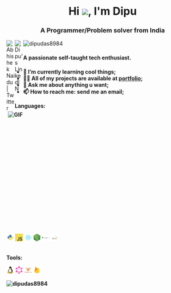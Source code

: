 <h1 align="center">Hi <img src="https://media.giphy.com/media/hvRJCLFzcasrR4ia7z/giphy.gif" width="25px">, I'm Dipu</h1>
<h3 align="center">A Programmer/Problem solver from India</h3>

<a href="https://twitter.com/">
  <img align="left" alt="Abhishek Naidu | Twitter" width="22px" src="https://raw.githubusercontent.com/peterthehan/peterthehan/master/assets/twitter.svg" />
</a>
<a href="https://www.linkedin.com/in/dipudas8984/">
  <img align="left" alt="Dipu's LinkedIN" width="22px" src="https://raw.githubusercontent.com/peterthehan/peterthehan/master/assets/linkedin.svg" />
</a>


<img align="left" src="https://komarev.com/ghpvc/?username=dipudas8984&label=Profile%20views&color=0e75b6&style=flat" alt="dipudas8984" />

<br />
<h4>
A passionate self-taught tech enthusiast.
<h4/>

  <img align="right" alt="GIF" src="https://github.com/abhisheknaiidu/abhisheknaiidu/blob/master/code.gif?raw=true" width="500" height="320" />
  
- 🌱 I’m currently learning **cool things**;
- 👨‍💻 All of my projects are available at [portfolio]();
- 💬 Ask me about **anything u want**;
- 📫 How to reach me: **send me an email**;


**Languages:**  
<div>
<code><img height="20" src="https://raw.githubusercontent.com/github/explore/80688e429a7d4ef2fca1e82350fe8e3517d3494d/topics/python/python.png"></code>
<code><img height="20" src="https://raw.githubusercontent.com/github/explore/80688e429a7d4ef2fca1e82350fe8e3517d3494d/topics/javascript/javascript.png"></code>
<code><img height="20" src="https://raw.githubusercontent.com/github/explore/80688e429a7d4ef2fca1e82350fe8e3517d3494d/topics/react/react.png"></code>
<code><img height="20" src="https://raw.githubusercontent.com/github/explore/80688e429a7d4ef2fca1e82350fe8e3517d3494d/topics/nodejs/nodejs.png"></code>
<code><img height="20" src="https://raw.githubusercontent.com/github/explore/80688e429a7d4ef2fca1e82350fe8e3517d3494d/topics/mongodb/mongodb.png"></code>
<code><img height="20" src="https://raw.githubusercontent.com/github/explore/80688e429a7d4ef2fca1e82350fe8e3517d3494d/topics/mysql/mysql.png"></code>
<div/>

<br/>

**Tools:**
<div>
<code><img height="20" src="https://raw.githubusercontent.com/github/explore/80688e429a7d4ef2fca1e82350fe8e3517d3494d/topics/linux/linux.png"></code>
<code><img height="20" src="https://raw.githubusercontent.com/github/explore/5c058a388828bb5fde0bcafd4bc867b5bb3f26f3/topics/graphql/graphql.png"></code>
<code><img height="20" src="https://raw.githubusercontent.com/github/explore/80688e429a7d4ef2fca1e82350fe8e3517d3494d/topics/tensorflow/tensorflow.png"></code>
<code><img height="20" src="https://raw.githubusercontent.com/github/explore/80688e429a7d4ef2fca1e82350fe8e3517d3494d/topics/firebase/firebase.png"></code>
<div/>

<p><img src="https://github-readme-stats.vercel.app/api/top-langs?username=dipudas8984&show_icons=true&locale=en&layout=compact&theme=gotham" alt="dipudas8984" /></p>

<br/><br/><br/><br/><br/>
 <!--
<h3 align='center'>
📈 My GitHub Stats
<h3/>
<div>
<p align="center"> <img src="https://github-readme-stats.vercel.app/api?username=dipudas8984&show_icons=true&theme=gotham" alt="dipudas8984" />

<p align="center"><img src="https://github-readme-stats.vercel.app/api/top-langs?username=dipudas8984&show_icons=true&locale=en&layout=compact&theme=gotham" alt="dipudas8984" /></p>

<p align="center"><img src="https://github-readme-streak-stats.herokuapp.com/?user=dipudas8984&theme=gotham" alt="dipudas8984" /></p>
<div/>
--!>
